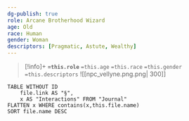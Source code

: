 ```yaml
---
dg-publish: true
role: Arcane Brotherhood Wizard
age: Old
race: Human
gender: Woman
descriptors: [Pragmatic, Astute, Wealthy]
---
```


> [!info]+
> **`=this.role`**
> `=this.age` `=this.race` `=this.gender`
> `=this.descriptors` 
> ![[npc_vellyne.png.png| 300]]

```dataview
TABLE WITHOUT ID
	file.link AS "§", 
	x AS "Interactions" FROM "Journal"
FLATTEN x WHERE contains(x,this.file.name) 
SORT file.name DESC
```

